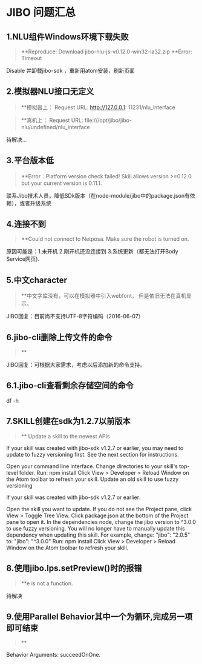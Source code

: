 # JIBO 问题汇总
## 1.NLU组件Windows环境下载失败 
>**Reproduce: Download jibo-nlu-js-v0.12.0-win32-ia32.zip
>**Error: Timeout

Disable 并卸载jibo-sdk ，重新用atom安装，刷新页面
## 2.模拟器NLU接口无定义
>**模拟器上： Request URL: http://127.0.0.1: 11231/nlu_interface

>**真机上： Request URL: file:///opt/jibo/jibo-nlu/undefined/nlu_interface

待解决...
## 3.平台版本低
>**Error：Platform version check failed! Skill allows version >=0.12.0 but your current version is 0.11.1.

联系Jibo技术人员，降低SDk版本（在node-module/jibo中的package.json有依赖），或者升级系统

## 4.连接不到
>**Could not connect to Netposa. Make sure the robot is turned on.

原因可能是：1.未开机 2.刚开机还没连接到 3.系统更新（都无法打开Body Service网页).
## 5.中文character
>**中文字库没有，可以在模拟器中引入webfont， 但是依旧无法在真机显示。

JIBO回复：目前尚不支持UTF-8字符编码（2016-06-07）
## 6.jibo-cli删除上传文件的命令
>**

JIBO回复：可根据大家需求，考虑以后添加新的命令支持。
## 6.1.jibo-cli查看剩余存储空间的命令

df -h
## 7.SKILL创建在sdk为1.2.7以前版本
>**
Update a skill to the newest APIs

If your skill was created with jibo-sdk v1.2.7 or earlier, you may need to update to fuzzy versioning first. See the next section for instructions.

Open your command line interface.
Change directories to your skill's top-level folder.
Run: npm install
Click View > Developer > Reload Window on the Atom toolbar to refresh your skill.
Update an old skill to use fuzzy versioning

If your skill was created with jibo-sdk v1.2.7 or earlier:

Open the skill you want to update.
If you do not see the Project pane, click View > Toggle Tree View.
Click package.json at the bottom of the Project pane to open it.
In the dependencies node, change the jibo version to ^3.0.0 to use fuzzy versioning. You will no longer have to manually update this dependency when updating this skill.
For example, change: "jibo": "2.0.5" to: "jibo": "^3.0.0"
Run: npm install
Click View > Developer > Reload Window on the Atom toolbar to refresh your skill.

## 8.使用jibo.lps.setPreview()时的报错
>**e is not a function.

待解决

## 9.使用Parallel Behavior其中一个为循环,完成另一项即可结束
>**

Behavior Arguments: succeedOnOne.


